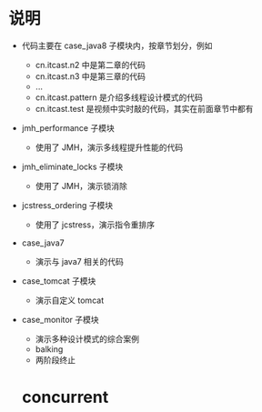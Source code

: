# 说明
* 代码主要在 case_java8 子模块内，按章节划分，例如
    * cn.itcast.n2 中是第二章的代码
    * cn.itcast.n3 中是第三章的代码
    * ...
    * cn.itcast.pattern 是介绍多线程设计模式的代码
    * cn.itcast.test 是视频中实时敲的代码，其实在前面章节中都有
* jmh_performance 子模块
    * 使用了 JMH，演示多线程提升性能的代码
* jmh_eliminate_locks 子模块
    * 使用了 JMH，演示锁消除
* jcstress_ordering 子模块
    * 使用了 jcstress，演示指令重排序
* case_java7
    * 演示与 java7 相关的代码
* case_tomcat 子模块
    * 演示自定义 tomcat
* case_monitor 子模块
    * 演示多种设计模式的综合案例
    * balking
    * 两阶段终止

    # concurrent
